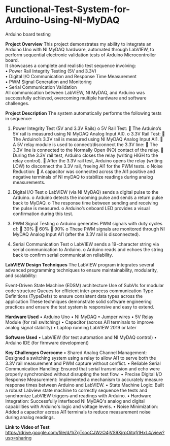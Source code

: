 # Functional-Test-System-for-Arduino-Using-NI-MyDAQ  
Arduino board testing  

**Project Overview**
This project demonstrates my ability to integrate an Arduino Uno with NI MyDAQ hardware, automated through LabVIEW, to perform sequential electronic validation tests of Arduino Microcontroller board.  
It showcases a complete and realistic test sequence involving:  
•	Power Rail Integrity Testing (5V and 3.3V)  
•	Digital I/O Communication and Response Time Measurement  
•	PWM Signal Generation and Monitoring  
•	Serial Communication Validation  
All communication between LabVIEW, NI MyDAQ, and Arduino was successfully achieved, overcoming multiple hardware and software challenges.  

**Project Description**
The system automatically performs the following tests in sequence:

1.	Power Integrity Test (5V and 3.3V Rails)
  o	5V Rail Test:
    	The Arduino’s 5V rail is measured using NI MyDAQ Analog Input AI0.
  o	3.3V Rail Test:
    	The Arduino’s 3.3V rail is measured using NI MyDAQ Analog Input AI1.
    	A 5V relay module is used to connect/disconnect the 3.3V line:
    	The 3.3V line is connected to the Normally Open (NO) contact of the relay.
    	During the 3.3V rail test, Arduino closes the relay (writing HIGH to the relay control).
    	After the 3.3V rail test, Arduino opens the relay (writing LOW) to disconnect the 3.3V rail, freeing AI1 for the PWM tests.
o	Noise Reduction:
  	A capacitor was connected across the AI1 positive and negative terminals of NI myDAQ to stabilize readings during analog measurements.

2.	Digital I/O Test
  o	LabVIEW (via NI MyDAQ) sends a digital pulse to the Arduino.
  o	Arduino detects the incoming pulse and sends a return pulse back to MyDAQ.
  o	The response time between sending and receiving the pulse is measured.
  o	Arduino’s onboard LED provides a visual confirmation during this test.

3.	PWM Signal Testing
  o	Arduino generates PWM signals with duty cycles of:
    	30%
    	60%
    	90%
  o	These PWM signals are monitored through NI MyDAQ Analog Input AI1 (after the 3.3V rail is disconnected).

4.	Serial Communication Test
  o	LabVIEW sends a 19-character string via serial communication to Arduino.
  o	Arduino reads and echoes the string back to confirm serial communication reliability.


**LabVIEW Design Techniques**
The LabVIEW program integrates several advanced programming techniques to ensure maintainability, modularity, and scalability:

Event-Driven State Machine (EDSM) architecture
Use of SubVIs for modular code structure
Queues for efficient inter-process communication
Type Definitions (TypeDefs) to ensure consistent data types across the application
These techniques demonstrate solid software engineering practices and ensure the test system is responsive and easy to extend.

**Hardware Used**
  •	Arduino Uno
  •	NI MyDAQ
  •	Jumper wires
  •	5V Relay Module (for rail switching)
  •	Capacitor (across AI1 terminals to improve analog signal stability)
  •	Laptop running LabVIEW 2019 or later
  
**Software Used**
•	LabVIEW (for test automation and NI MyDAQ control)
•	Arduino IDE (for firmware development)

**Key Challenges Overcome**
  •	Shared Analog Channel Management:
  Designed a switching system using a relay to allow AI1 to serve both the 3.3V rail measurement and PWM capture without conflict.
  •	Reliable Serial Communication Handling:
  Ensured that serial transmission and echo were properly synchronized without disrupting the test flow.
  •	Precise Digital I/O Response Measurement:
  Implemented a mechanism to accurately measure response times between Arduino and LabVIEW.
  •	State Machine Logic:
  Built a robust Labview state machine to correctly sequence the tests and synchronize LabVIEW triggers and readings with Arduino.
  •	Hardware Integration:
  Successfully interfaced NI MyDAQ's analog and digital capabilities with Arduino's logic and voltage levels.
  •	Noise Minimization:
  Added a capacitor across AI1 terminals to reduce measurement noise during analog readings.

**Link to Video of Test**
https://drive.google.com/file/d/1rZgTsooCJWzO4jVS9XjrpOitqfj1HxL4/view?usp=sharing

